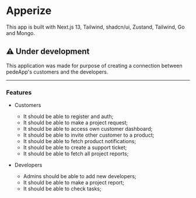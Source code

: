 # Apperize

This app is built with Next.js 13, Tailwind, shadcn/ui, Zustand, Tailwind, Go and Mongo.

## ⚠️ Under development

This application was made for purpose of creating a connection between pedeApp's customers and the developers.

---

### Features

- Customers
  - It should be able to register and auth;
  - It should be able to make a project request;
  - It should be able to access own customer dashboard;
  - It should be able to invite other customer to a product;
  - It should be able to fetch product notifications;
  - It should be able to create a support ticket;
  - It should be able to fetch all project reports;

- Developers 
  - Admins should be able to add new developers; 
  - It should be able to make a project report;
  - It should be able to check tasks;     
